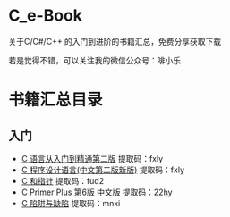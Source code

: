 # C_e-Book
关于C/C#/C++ 的入门到进阶的书籍汇总，免费分享获取下载


若是觉得不错，可以关注我的微信公众号：啡小乐

# 书籍汇总目录
## 入门
* [C 语言从入门到精通第二版](https://pan.baidu.com/s/1S5nULiZ63RIuMyDEgfecmg) 提取码：fxly
* [C 程序设计语言(中文第二版新版)](https://pan.baidu.com/s/1e3N-6eV23WxgO1gMnCb5uw) 提取码：fxly
* [C 和指针](https://pan.baidu.com/s/1r15Nw9GCHzywA2Wfyds-rw) 提取码：fud2
* [C Primer Plus 第6版 中文版](https://pan.baidu.com/s/1sRrwlw86HKLzwe9p8yYdKw) 提取码：22hy
* [C 陷阱与缺陷](https://pan.baidu.com/s/1Aq0R-1S6xubeLJdK8_0xig) 提取码：mnxi
